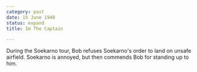 ```yaml
---
category: past
date: 15 June 1948
status: expand
title: Im The Captain

---
```



During the Soekarno tour, Bob refuses Soekarno's order
to land on unsafe airfield. Soekarno is annoyed, but then commends Bob
for standing up to him.
